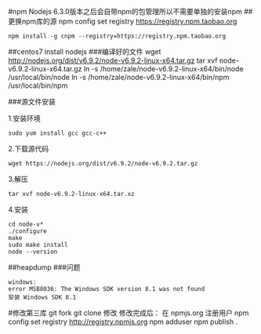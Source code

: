 #npm
Nodejs 6.3.0版本之后会自带npm的包管理所以不需要单独的安装npm
##更换npm库的源
	npm config set registry https://registry.npm.taobao.org

	npm install -g cnpm --registry=https://registry.npm.taobao.org

##centos7 install nodejs
###编译好的文件
	wget http://nodejs.org/dist/v6.9.2/node-v6.9.2-linux-x64.tar.gz
	tar xvf node-v6.9.2-linux-x64.tar.gz
	ln -s /home/zale/node-v6.9.2-linux-x64/bin/node /usr/local/bin/node
	ln -s /home/zale/node-v6.9.2-linux-x64/bin/npm /usr/local/bin/npm

###源文件安装 

1.安装环境

	sudo yum install gcc gcc-c++

2.下载源代码

	wget https://nodejs.org/dist/v6.9.2/node-v6.9.2.tar.gz

3.解压

	tar xvf node-v6.9.2-linux-x64.tar.xz

4.安装

	cd node-v*
	./configure
	make
	sudo make install
	node --version

##heapdump
###问题

	windows:
	error MSB8036: The Windows SDK version 8.1 was not found
	安装 Windows SDK 8.1

#修改第三库
git fork
git clone 
修改
修改完成后：
在 npmjs.org 注册用户
npm config set registry http://registry.npmjs.org
npm adduser
npm publish .

